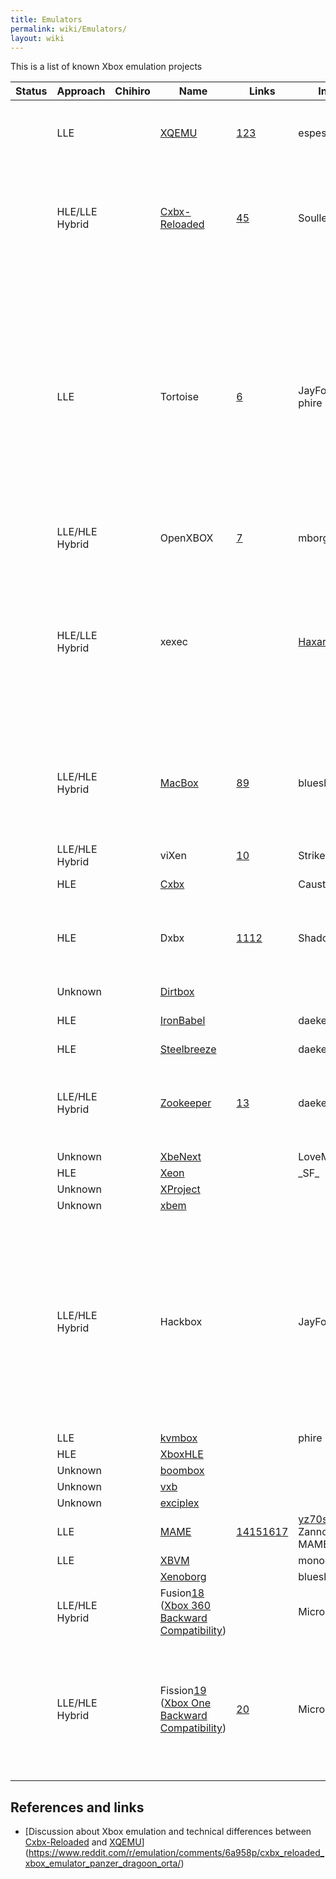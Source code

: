 ```yaml
---
title: Emulators
permalink: wiki/Emulators/
layout: wiki
---
```


This is a list of known Xbox emulation projects

| Status | Approach       | Chihiro | Name                                                                                                                                                                                     | Links                                                                                                                                                                                                                                                             | Initiator                                                                                     | Platform                   | License     | Notes                                                                                                                                                                                                                                                                                                                                                                            |
|--------|----------------|---------|------------------------------------------------------------------------------------------------------------------------------------------------------------------------------------------|-------------------------------------------------------------------------------------------------------------------------------------------------------------------------------------------------------------------------------------------------------------------|-----------------------------------------------------------------------------------------------|----------------------------|-------------|----------------------------------------------------------------------------------------------------------------------------------------------------------------------------------------------------------------------------------------------------------------------------------------------------------------------------------------------------------------------------------|
|        | LLE            |         | [XQEMU](/wiki/XQEMU "wikilink")                                                                                                                                                                | [1](http://xqemu.com/)[2](https://github.com/xqemu/)[3](https://github.com/espes/xqemu)                                                                                                                                                                           | espes                                                                                         | Windows/macOS/Linux/Others |             | XQEMU supports hardware-acceleration for the CPU emulation on Linux through KVM.                                                                                                                                                                                                                                                                                                 |
|        | HLE/LLE Hybrid |         | [Cxbx-Reloaded](/wiki/Cxbx-Reloaded "wikilink")                                                                                                                                                | [4](http://cxbx-reloaded.co.uk/)[5](https://github.com/Cxbx-Reloaded/Cxbx-Reloaded)                                                                                                                                                                               | SoullessSentinel                                                                              | Windows                    |             | Cxbx-Reloaded supports LLE GPU emulation which was taken from XQEMU. At the time of writing, the LLE GPU is significantly slower than in XQEMU.                                                                                                                                                                                                                                  |
|        | LLE            |         | Tortoise                                                                                                                                                                                 | [6](https://gitlab.com/kvmbox-reloaded/)                                                                                                                                                                                                                          | JayFoxRox, phire                                                                              |                            |             | The decision was made to create an HLE / LLE Xbox emulation project which is maintained similar to Dolphin or Citra. A key focus was on design simplicity. The project started as a continuation of kvmbox, with devices being copied from the XQEMU source code. The project was called kvmbox-reloaded, while the name was being decided. The HLE portion was never worked on. |
|        | LLE/HLE Hybrid |         | OpenXBOX                                                                                                                                                                                 | [7](https://github.com/mborgerson/OpenXBOX)                                                                                                                                                                                                                       | mborgerson                                                                                    |                            |             |                                                                                                                                                                                                                                                                                                                                                                                  |
|        | HLE/LLE Hybrid |         | xexec                                                                                                                                                                                    |                                                                                                                                                                                                                                                                   | [Haxar](http://xboxdevwiki.net/User:Haxar)                                                    | Linux                      |             | Xexec is an Xbox executable loader & emulator for x86/x64 Linux; handles direct execution of x86 code, executing Xbox game code directly on the CPU, in userspace Linux; All Windows kernel calls from Xbox game code are translated into POSIX syscalls, with no dependency on Wine.                                                                                            |
|        | LLE/HLE Hybrid |         | [MacBox](https://github.com/blueshogun96/MacBox)                                                                                                                                         | [8](http://shogun3d-cxbx.blogspot.com/2017/01/the-macos-experiment-part-1.html)[9](http://shogun3d-cxbx.blogspot.com/2017/01/around-beginning-of-new-year-i.html)                                                                                                 | blueshogun96                                                                                  | macOS                      |             | “The macOS Experiment” - An experimental VM for Macs that don't have support for the official VM framework. A simple proof of concept.                                                                                                                                                                                                                                           |
|        | LLE/HLE Hybrid |         | viXen                                                                                                                                                                                    | [10](https://github.com/StrikerX3/viXen)                                                                                                                                                                                                                          | StrikerX3                                                                                     | Windows/Linux              |             | A fork of OpenXBOX, which was turned into a separate project.                                                                                                                                                                                                                                                                                                                    |
|        | HLE            |         | [Cxbx](/wiki/Cxbx "wikilink")                                                                                                                                                                  |                                                                                                                                                                                                                                                                   | Caustik                                                                                       | Windows                    |             |                                                                                                                                                                                                                                                                                                                                                                                  |
|        | HLE            |         | Dxbx                                                                                                                                                                                     | [11](http://dxbx-emu.com)[12](https://github.com/PatrickvL/Dxbx/)                                                                                                                                                                                                 | ShadowTj                                                                                      | Windows                    |             | The project was started on March 23rd 2008. It is an improved port of Cxbx to the Delphi programming language.                                                                                                                                                                                                                                                                   |
|        | Unknown        |         | [Dirtbox](https://github.com/impeachgod/Dirtbox)                                                                                                                                         |                                                                                                                                                                                                                                                                   |                                                                                               | Windows                    |             |                                                                                                                                                                                                                                                                                                                                                                                  |
|        | HLE            |         | [IronBabel](https://sourceforge.net/p/ironbabel/code/HEAD/tree/trunk/Box/Xbox/)                                                                                                          |                                                                                                                                                                                                                                                                   | daeken                                                                                        | Unknown                    |             | This seems to have been a generic portability framework                                                                                                                                                                                                                                                                                                                          |
|        | HLE            |         | [Steelbreeze](https://github.com/daeken/Steelbreeze)                                                                                                                                     |                                                                                                                                                                                                                                                                   | daeken                                                                                        | Unknown                    |             |                                                                                                                                                                                                                                                                                                                                                                                  |
|        | LLE/HLE Hybrid |         | [Zookeeper](https://github.com/daeken/Zookeeper)                                                                                                                                         | [13](https://www.reddit.com/r/EmuDev/comments/4isyvu/project_zookeeper_a_new_xbox_emulator/)                                                                                                                                                                      | daeken                                                                                        | macOS                      |             | Using Apple's Hypervisor.framework to run a custom kernel (NightBeliever in the repo) and then running Xbox code from there                                                                                                                                                                                                                                                      |
|        | Unknown        |         | [XbeNext](http://ngemu.com/threads/.154342/)                                                                                                                                             |                                                                                                                                                                                                                                                                   | LoveMHz                                                                                       | Windows                    |             |                                                                                                                                                                                                                                                                                                                                                                                  |
|        | HLE            |         | [Xeon](http://ngemu.com/forums/.65/)                                                                                                                                                     |                                                                                                                                                                                                                                                                   | \_SF\_                                                                                        | Windows                    |             |                                                                                                                                                                                                                                                                                                                                                                                  |
|        | Unknown        |         | [XProject](http://ngemu.com/threads/.105210/)                                                                                                                                            |                                                                                                                                                                                                                                                                   |                                                                                               | Windows                    |             |                                                                                                                                                                                                                                                                                                                                                                                  |
|        | Unknown        |         | [xbem](https://code.google.com/p/xbem)                                                                                                                                                   |                                                                                                                                                                                                                                                                   |                                                                                               | Windows                    |             |                                                                                                                                                                                                                                                                                                                                                                                  |
|        | LLE/HLE Hybrid |         | Hackbox                                                                                                                                                                                  |                                                                                                                                                                                                                                                                   | JayFoxRox                                                                                     | Windows/Linux              | Private     | This was originally going to be a commercial emulator (but plans were dropped quickly in favor of preservation). The source code was temporarily public but then made private. The source code is still available to a selected group of developers. Hackbox was designed from scratch but re-used code from Cxbx for HLE routine detection.                                     |
|        | LLE            |         | [kvmbox](https://github.com/phire/kvmbox)                                                                                                                                                |                                                                                                                                                                                                                                                                   | phire                                                                                         | Linux                      |             |                                                                                                                                                                                                                                                                                                                                                                                  |
|        | HLE            |         | [XboxHLE](https://github.com/Gabriel-Maldonado/XboxHLE)                                                                                                                                  |                                                                                                                                                                                                                                                                   |                                                                                               | Windows                    |             |                                                                                                                                                                                                                                                                                                                                                                                  |
|        | Unknown        |         | [boombox](https://github.com/bjh83/boombox)                                                                                                                                              |                                                                                                                                                                                                                                                                   |                                                                                               | Windows                    |             |                                                                                                                                                                                                                                                                                                                                                                                  |
|        | Unknown        |         | [vxb](https://github.com/docbrown/vxb)                                                                                                                                                   |                                                                                                                                                                                                                                                                   |                                                                                               | Windows                    |             |                                                                                                                                                                                                                                                                                                                                                                                  |
|        | Unknown        |         | [exciplex](https://github.com/quantumdude836/exciplex)                                                                                                                                   |                                                                                                                                                                                                                                                                   |                                                                                               | Windows                    |             |                                                                                                                                                                                                                                                                                                                                                                                  |
|        | LLE            |         | [MAME](http://mamedev.org/)                                                                                                                                                              | [14](http://adb.arcadeitalia.net/?mame=xbox)[15](http://adb.arcadeitalia.net/?mame=chihiro)[16](http://emulation.gametechwiki.com/index.php/MAME_compatibility_list#Xbox)[17](http://emulation.gametechwiki.com/index.php/MAME_compatibility_list#Chihiro_Arcade) | [yz70s](https://github.com/mamedev/mame/commits?author=yz70s) (Samuele Zannoli) and MAME Team | Windows/macOS/Linux/Others |             | Focus seems to be on Chihiro emulation.                                                                                                                                                                                                                                                                                                                                          |
|        | LLE            |         | [XBVM](https://github.com/monocasa/xbvm)                                                                                                                                                 |                                                                                                                                                                                                                                                                   | monocasa                                                                                      | Linux                      |             |                                                                                                                                                                                                                                                                                                                                                                                  |
|        |                |         | [Xenoborg](http://xenoborg-emu.blogspot.com/)                                                                                                                                            |                                                                                                                                                                                                                                                                   | blueshogun96                                                                                  | Windows                    |             |                                                                                                                                                                                                                                                                                                                                                                                  |
|        | LLE/HLE Hybrid |         | Fusion[18](http://michaelbrundage.com/project/xbox-360-emulator/) ([Xbox 360 Backward Compatibility](/wiki/Xbox_360_Backward_Compatibility "wikilink"))                                        |                                                                                                                                                                                                                                                                   | Microsoft                                                                                     | Xbox 360                   | Proprietary |                                                                                                                                                                                                                                                                                                                                                                                  |
|        | LLE/HLE Hybrid |         | Fission[19](http://www.ign.com/articles/2017/10/23/the-untold-story-of-xbox-one-backwards-compatibility) ([Xbox One Backward Compatibility](/wiki/Xbox_One_Backward_Compatibility "wikilink")) | [20](http://www.xbox.com/en-US/xbox-one/backward-compatibility)                                                                                                                                                                                                   | Microsoft                                                                                     | Xbox One                   | Proprietary | Announced at E3 2017. Said to be working similar to the 360 support in the Xbox One [21](https://youtu.be/x0NKP7-h_G0?t=8503). The 360 support is probably ahead of time shader translation and runtime CPU translation [22](https://majornelson.com/podcast/584-xbox-one-backward-compatibility-turns-1/).                                                                      |

References and links
--------------------

-   [Discussion about Xbox emulation and technical differences between
    [Cxbx-Reloaded](/wiki/Cxbx-Reloaded "wikilink") and
    [XQEMU](/wiki/XQEMU "wikilink")](https://www.reddit.com/r/emulation/comments/6a958p/cxbx_reloaded_xbox_emulator_panzer_dragoon_orta/)

